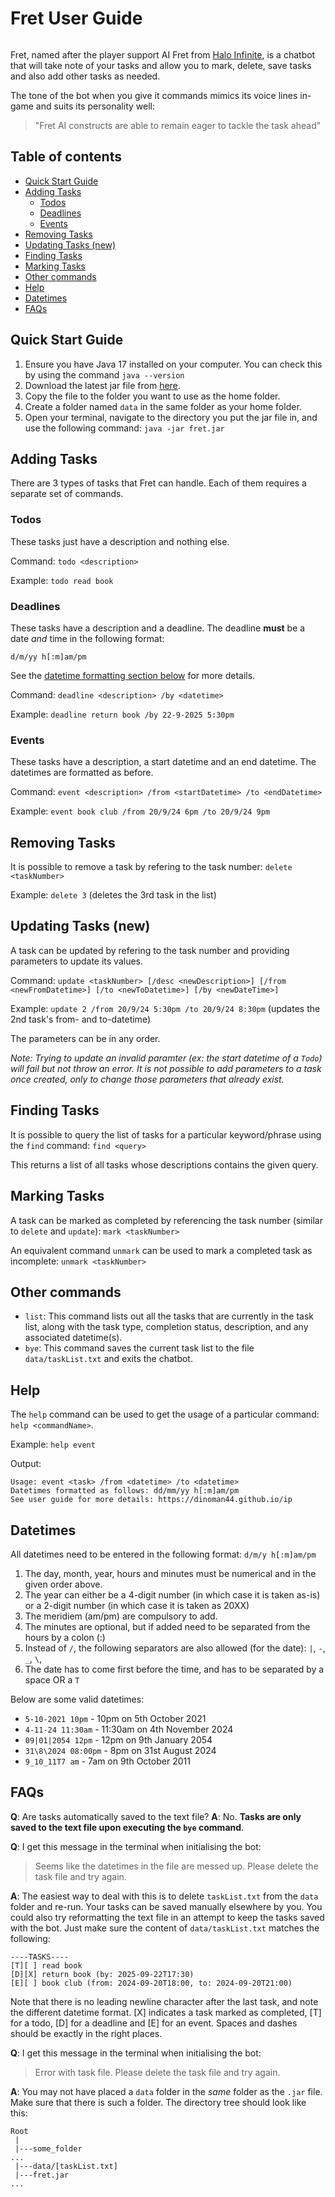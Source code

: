 # Fret User Guide

<img src=''>

Fret, named after the player support AI Fret from [Halo Infinite](https://www.halopedia.org/FRET), is a chatbot that will take note of your tasks and allow you to mark, delete, save tasks and also add other tasks as needed.

The tone of the bot when you give it commands mimics its voice lines in-game and suits its personality well:
> "Fret AI constructs are able to remain eager to tackle the task ahead"

## Table of contents
 * [Quick Start Guide](#quick-start-guide)
 * [Adding Tasks](#adding-tasks)
    * [Todos](#todos)
    * [Deadlines](#deadlines)
    * [Events](#events)
 * [Removing Tasks](#removing-tasks)
 * [Updating Tasks (new)](#updating-tasks-new)
 * [Finding Tasks](#finding-tasks)
 * [Marking Tasks](#marking-tasks)
 * [Other commands](#other-commands)
 * [Help](#help)
 * [Datetimes](#datetimes)
 * [FAQs](#faqs)

## Quick Start Guide
1. Ensure you have Java 17 installed on your computer. You can check this by using the command `java --version`
2. Download the latest jar file from [here]().
3. Copy the file to the folder you want to use as the home folder.
4. Create a folder named `data` in the same folder as your home folder.
5. Open your terminal, navigate to the directory you put the jar file in, and use the following command: `java -jar fret.jar`

## Adding Tasks

There are 3 types of tasks that Fret can handle. Each of them requires a separate set of commands.

### Todos
These tasks just have a description and nothing else.

Command: `todo <description>`

Example: `todo read book`

### Deadlines
These tasks have a description and a deadline. The deadline **must** be a date _and_ time in the following format:

`d/m/yy h[:m]am/pm`

See the [datetime formatting section below](#datetimes) for more details.

Command: `deadline <description> /by <datetime>`

Example: `deadline return book /by 22-9-2025 5:30pm`

### Events
These tasks have a description, a start datetime and an end datetime. The datetimes are formatted as before.

Command: `event <description> /from <startDatetime> /to <endDatetime>`

Example: `event book club /from 20/9/24 6pm /to 20/9/24 9pm`

## Removing Tasks
It is possible to remove a task by refering to the task number: `delete <taskNumber>`

Example: `delete 3` (deletes the 3rd task in the list)

## Updating Tasks (new)
A task can be updated by refering to the task number and providing parameters to update its values.

Command: `update <taskNumber> [/desc <newDescription>] [/from <newFromDatetime>] [/to <newToDatetime>] [/by <newDateTime>]`

Example: `update 2 /from 20/9/24 5:30pm /to 20/9/24 8:30pm` (updates the 2nd task's from- and to-datetime)

The parameters can be in any order.

_Note: Trying to update an invalid paramter (ex: the start datetime of a `Todo`) will fail but not throw an error. It is not possible to add parameters to a task once created, only to change those parameters that already exist._

## Finding Tasks
It is possible to query the list of tasks for a particular keyword/phrase using the `find` command: `find <query>`

This returns a list of all tasks whose descriptions contains the given query.

## Marking Tasks
A task can be marked as completed by referencing the task number (similar to `delete` and `update`): `mark <taskNumber>`

An equivalent command `unmark` can be used to mark a completed task as incomplete: `unmark <taskNumber>`

## Other commands
 * `list`: This command lists out all the tasks that are currently in the task list, along with the task type, completion status, description, and any associated datetime(s).
 * `bye`: This command saves the current task list to the file `data/taskList.txt` and exits the chatbot.

## Help
The `help` command can be used to get the usage of a particular command: `help <commandName>`.

Example: `help event`

Output:
```
Usage: event <task> /from <datetime> /to <datetime>
Datetimes formatted as follows: dd/mm/yy h[:m]am/pm
See user guide for more details: https://dinoman44.github.io/ip
```

## Datetimes
All datetimes need to be entered in the following format:
`d/m/y h[:m]am/pm`

1. The day, month, year, hours and minutes must be numerical and in the given order above.
2. The year can either be a 4-digit number (in which case it is taken as-is) or a 2-digit number (in which case it is taken as 20XX)
3. The meridiem (am/pm) are compulsory to add.
4. The minutes are optional, but if added need to be separated from the hours by a colon (:)
5. Instead of `/`, the following separators are also allowed (for the date): `|`, `-`, `_`, `\`, ` `
6. The date has to come first before the time, and has to be separated by a space OR a `T`

Below are some valid datetimes:
 * `5-10-2021 10pm` - 10pm on 5th October 2021
 * `4-11-24 11:30am` - 11:30am on 4th November 2024
 * `09|01|2054 12pm` - 12pm on 9th January 2054
 * `31\8\2024 08:00pm` - 8pm on 31st August 2024
 * `9_10_11T7 am` - 7am on 9th October 2011


## FAQs
**Q**: Are tasks automatically saved to the text file?
**A**: No. **Tasks are only saved to the text file upon executing the `bye` command**.

**Q**: I get this message in the terminal when initialising the bot:
> Seems like the datetimes in the file are messed up. Please delete the task file and try again.

**A**: The easiest way to deal with this is to delete `taskList.txt` from the `data` folder and re-run. Your tasks can be saved manually elsewhere by you. You could also try reformatting the text file in an attempt to keep the tasks saved with the bot. Just make sure the content of `data/taskList.txt` matches the following:
```
----TASKS----
[T][ ] read book
[D][X] return book (by: 2025-09-22T17:30)
[E][ ] book club (from: 2024-09-20T18:00, to: 2024-09-20T21:00)
```
Note that there is no leading newline character after the last task, and note the different datetime format. [X] indicates a task marked as completed, [T] for a todo, [D] for a deadline and [E] for an event. Spaces and dashes should be exactly in the right places.

**Q**: I get this message in the terminal when initialising the bot:
> Error with task file. Please delete the task file and try again.

**A**: You may not have placed a `data` folder in the _same_ folder as the `.jar` file. Make sure that there is such a folder. The directory tree should look like this:
```
Root
 |
 |---some_folder
...
 |---data/[taskList.txt]
 |---fret.jar
...
```